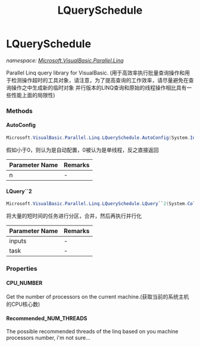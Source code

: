 ﻿---
title: LQuerySchedule
---

# LQuerySchedule
_namespace: [Microsoft.VisualBasic.Parallel.Linq](N-Microsoft.VisualBasic.Parallel.Linq.html)_

Parallel Linq query library for VisualBasic.
 (用于高效率执行批量查询操作和用于检测操作超时的工具对象，请注意，为了提高查询的工作效率，请尽量避免在查询操作之中生成新的临时对象
 并行版本的LINQ查询和原始的线程操作相比具有一些性能上面的局限性)

### Methods

#### AutoConfig
```csharp
Microsoft.VisualBasic.Parallel.Linq.LQuerySchedule.AutoConfig(System.Int32)
```
假如小于0，则认为是自动配置，0被认为是单线程，反之直接返回

|Parameter Name|Remarks|
|--------------|-------|
|n|-|


#### LQuery``2
```csharp
Microsoft.VisualBasic.Parallel.Linq.LQuerySchedule.LQuery``2(System.Collections.Generic.IEnumerable{``0},System.Func{``0,``1},System.Int32)
```
将大量的短时间的任务进行分区，合并，然后再执行并行化

|Parameter Name|Remarks|
|--------------|-------|
|inputs|-|
|task|-|




### Properties

#### CPU_NUMBER
Get the number of processors on the current machine.(获取当前的系统主机的CPU核心数)
#### Recommended_NUM_THREADS
The possible recommended threads of the linq based on you machine processors number, i'm not sure...

